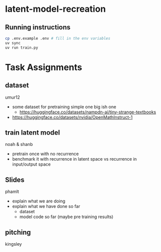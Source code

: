 # latent-model-recreation

## Running instructions

```bash
cp .env.example .env # fill in the env variables
uv sync
uv run train.py
```

# Task Assignments

## dataset

umur12

- some dataset for pretraining simple one big ish one
  - https://huggingface.co/datasets/nampdn-ai/tiny-strange-textbooks
- https://huggingface.co/datasets/nvidia/OpenMathInstruct-1

## train latent model

noah & shanb

- pretrain once with no recurrence
- benchmark it with recurrence in latent space vs recurrence in input/output space

## Slides

phamlt

- explain what we are doing
- explain what we have done so far
  - dataset
  - model code so far (maybe pre training results)

## pitching

kingsley
